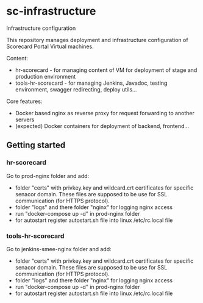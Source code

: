 # sc-infrastructure
Infrastructure configuration

This repository manages deployment and infrastructure configuration of Scorecard Portal Virtual machines.

Content: 
- hr-scorecard - for managing content of VM for deployment of stage and production environment
- tools-hr-scorecard - for managing Jenkins, Javadoc, testing environment, swagger redirecting, deploy utils...

Core features:
- Docker based nginx as reverse proxy for request forwarding to another servers
- (expected) Docker containers for deployment of backend, frontend... 

## Getting started
### hr-scorecard
Go to prod-nginx folder and add:
- folder "certs" with privkey.key and wildcard.crt certificates for specific senacor domain. These files are supposed to be use for SSL communication (for HTTPS protocol).
- folder "logs" and there folder "nginx" for logging nginx access
- run "docker-compose up -d" in prod-nginx folder
- for autostart register autostart.sh file into linux /etc/rc.local file

### tools-hr-scorecard
Go to jenkins-smee-nginx folder and add:
- folder "certs" with privkey.key and wildcard.crt certificates for specific senacor domain. These files are supposed to be use for SSL communication (for HTTPS protocol).
- folder "logs" and there folder "nginx" for logging nginx access
- run "docker-compose up -d" in prod-nginx folder
- for autostart register autostart.sh file into linux /etc/rc.local file
